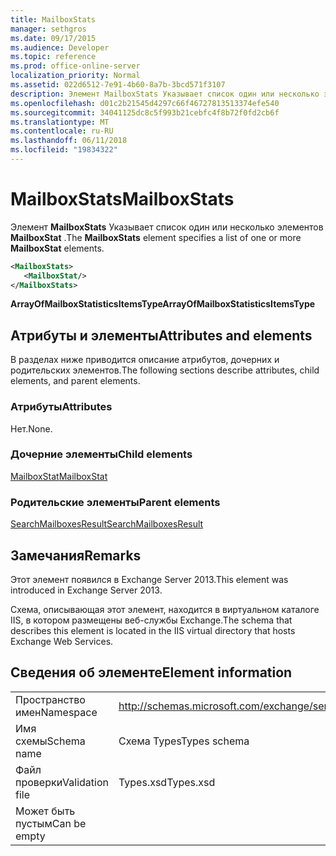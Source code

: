 ```yaml
---
title: MailboxStats
manager: sethgros
ms.date: 09/17/2015
ms.audience: Developer
ms.topic: reference
ms.prod: office-online-server
localization_priority: Normal
ms.assetid: 022d6512-7e91-4b60-8a7b-3bcd571f3107
description: Элемент MailboxStats Указывает список один или несколько элементов MailboxStat.
ms.openlocfilehash: d01c2b21545d4297c66f46727813513374efe540
ms.sourcegitcommit: 34041125dc8c5f993b21cebfc4f8b72f0fd2cb6f
ms.translationtype: MT
ms.contentlocale: ru-RU
ms.lasthandoff: 06/11/2018
ms.locfileid: "19834322"
---
```

# <a name="mailboxstats"></a><span data-ttu-id="655c1-103">MailboxStats</span><span class="sxs-lookup"><span data-stu-id="655c1-103">MailboxStats</span></span>

<span data-ttu-id="655c1-104">Элемент **MailboxStats** Указывает список один или несколько элементов **MailboxStat** .</span><span class="sxs-lookup"><span data-stu-id="655c1-104">The **MailboxStats** element specifies a list of one or more **MailboxStat** elements.</span></span> 
  
```XML
<MailboxStats>
   <MailboxStat/>
</MailboxStats>
```

<span data-ttu-id="655c1-105">**ArrayOfMailboxStatisticsItemsType**</span><span class="sxs-lookup"><span data-stu-id="655c1-105">**ArrayOfMailboxStatisticsItemsType**</span></span>

## <a name="attributes-and-elements"></a><span data-ttu-id="655c1-106">Атрибуты и элементы</span><span class="sxs-lookup"><span data-stu-id="655c1-106">Attributes and elements</span></span>

<span data-ttu-id="655c1-107">В разделах ниже приводится описание атрибутов, дочерних и родительских элементов.</span><span class="sxs-lookup"><span data-stu-id="655c1-107">The following sections describe attributes, child elements, and parent elements.</span></span>
  
### <a name="attributes"></a><span data-ttu-id="655c1-108">Атрибуты</span><span class="sxs-lookup"><span data-stu-id="655c1-108">Attributes</span></span>

<span data-ttu-id="655c1-109">Нет.</span><span class="sxs-lookup"><span data-stu-id="655c1-109">None.</span></span>
  
### <a name="child-elements"></a><span data-ttu-id="655c1-110">Дочерние элементы</span><span class="sxs-lookup"><span data-stu-id="655c1-110">Child elements</span></span>

[<span data-ttu-id="655c1-111">MailboxStat</span><span class="sxs-lookup"><span data-stu-id="655c1-111">MailboxStat</span></span>](mailboxstat.md)
  
### <a name="parent-elements"></a><span data-ttu-id="655c1-112">Родительские элементы</span><span class="sxs-lookup"><span data-stu-id="655c1-112">Parent elements</span></span>

[<span data-ttu-id="655c1-113">SearchMailboxesResult</span><span class="sxs-lookup"><span data-stu-id="655c1-113">SearchMailboxesResult</span></span>](searchmailboxesresult.md)
  
## <a name="remarks"></a><span data-ttu-id="655c1-114">Замечания</span><span class="sxs-lookup"><span data-stu-id="655c1-114">Remarks</span></span>

<span data-ttu-id="655c1-115">Этот элемент появился в Exchange Server 2013.</span><span class="sxs-lookup"><span data-stu-id="655c1-115">This element was introduced in Exchange Server 2013.</span></span>
  
<span data-ttu-id="655c1-116">Схема, описывающая этот элемент, находится в виртуальном каталоге IIS, в котором размещены веб-службы Exchange.</span><span class="sxs-lookup"><span data-stu-id="655c1-116">The schema that describes this element is located in the IIS virtual directory that hosts Exchange Web Services.</span></span>
  
## <a name="element-information"></a><span data-ttu-id="655c1-117">Сведения об элементе</span><span class="sxs-lookup"><span data-stu-id="655c1-117">Element information</span></span>

|||
|:-----|:-----|
|<span data-ttu-id="655c1-118">Пространство имен</span><span class="sxs-lookup"><span data-stu-id="655c1-118">Namespace</span></span>  <br/> |http://schemas.microsoft.com/exchange/services/2006/types  <br/> |
|<span data-ttu-id="655c1-119">Имя схемы</span><span class="sxs-lookup"><span data-stu-id="655c1-119">Schema name</span></span>  <br/> |<span data-ttu-id="655c1-120">Схема Types</span><span class="sxs-lookup"><span data-stu-id="655c1-120">Types schema</span></span>  <br/> |
|<span data-ttu-id="655c1-121">Файл проверки</span><span class="sxs-lookup"><span data-stu-id="655c1-121">Validation file</span></span>  <br/> |<span data-ttu-id="655c1-122">Types.xsd</span><span class="sxs-lookup"><span data-stu-id="655c1-122">Types.xsd</span></span>  <br/> |
|<span data-ttu-id="655c1-123">Может быть пустым</span><span class="sxs-lookup"><span data-stu-id="655c1-123">Can be empty</span></span>  <br/> ||
   

